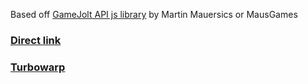 Based off [GameJolt API js library](https://github.com/MausGames/game-jolt-api-js-library) by Martin Mauersics or MausGames
### [Direct link](https://softedco.github.io/GameJolt-API-Scratch-extension/GameJoltAPI.js)
### [Turbowarp](https://turbowarp.org/editor?extension=https://softedco.github.io/GameJolt-API-Scratch-extension/GameJoltAPI.js)
